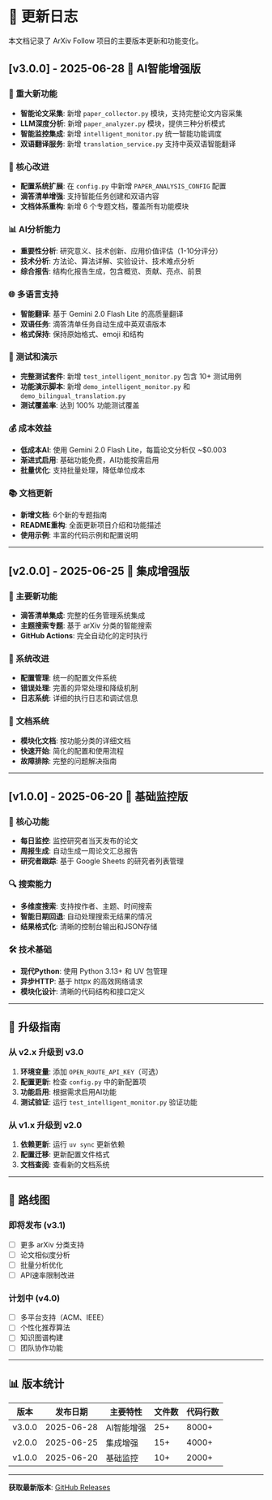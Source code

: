 # 📝 更新日志

本文档记录了 ArXiv Follow 项目的主要版本更新和功能变化。

## [v3.0.0] - 2025-06-28 🧠 AI智能增强版

### 🎉 重大新功能
- **智能论文采集**: 新增 `paper_collector.py` 模块，支持完整论文内容采集
- **LLM深度分析**: 新增 `paper_analyzer.py` 模块，提供三种分析模式
- **智能监控集成**: 新增 `intelligent_monitor.py` 统一智能功能调度
- **双语翻译服务**: 新增 `translation_service.py` 支持中英双语智能翻译

### 🔧 核心改进
- **配置系统扩展**: 在 `config.py` 中新增 `PAPER_ANALYSIS_CONFIG` 配置
- **滴答清单增强**: 支持智能任务创建和双语内容
- **文档体系重构**: 新增 6 个专题文档，覆盖所有功能模块

### 📊 AI分析能力
- **重要性分析**: 研究意义、技术创新、应用价值评估（1-10分评分）
- **技术分析**: 方法论、算法详解、实验设计、技术难点分析
- **综合报告**: 结构化报告生成，包含概览、贡献、亮点、前景

### 🌐 多语言支持
- **智能翻译**: 基于 Gemini 2.0 Flash Lite 的高质量翻译
- **双语任务**: 滴答清单任务自动生成中英双语版本
- **格式保持**: 保持原始格式、emoji 和结构

### 🧪 测试和演示
- **完整测试套件**: 新增 `test_intelligent_monitor.py` 包含 10+ 测试用例
- **功能演示脚本**: 新增 `demo_intelligent_monitor.py` 和 `demo_bilingual_translation.py`
- **测试覆盖率**: 达到 100% 功能测试覆盖

### 💰 成本效益
- **低成本AI**: 使用 Gemini 2.0 Flash Lite，每篇论文分析仅 ~$0.003
- **渐进式启用**: 基础功能免费，AI功能按需启用
- **批量优化**: 支持批量处理，降低单位成本

### 📚 文档更新
- **新增文档**: 6个新的专题指南
- **README重构**: 全面更新项目介绍和功能描述
- **使用示例**: 丰富的代码示例和配置说明

---

## [v2.0.0] - 2025-06-25 🔗 集成增强版

### 🎉 主要新功能
- **滴答清单集成**: 完整的任务管理系统集成
- **主题搜索专题**: 基于 arXiv 分类的智能搜索
- **GitHub Actions**: 完全自动化的定时执行

### 🔧 系统改进
- **配置管理**: 统一的配置文件系统
- **错误处理**: 完善的异常处理和降级机制
- **日志系统**: 详细的执行日志和调试信息

### 📖 文档系统
- **模块化文档**: 按功能分类的详细文档
- **快速开始**: 简化的配置和使用流程
- **故障排除**: 完整的问题解决指南

---

## [v1.0.0] - 2025-06-20 📄 基础监控版

### 🎉 核心功能
- **每日监控**: 监控研究者当天发布的论文
- **周报生成**: 自动生成一周论文汇总报告
- **研究者跟踪**: 基于 Google Sheets 的研究者列表管理

### 🔍 搜索能力
- **多维度搜索**: 支持按作者、主题、时间搜索
- **智能日期回退**: 自动处理搜索无结果的情况
- **结果格式化**: 清晰的控制台输出和JSON存储

### 🛠️ 技术基础
- **现代Python**: 使用 Python 3.13+ 和 UV 包管理
- **异步HTTP**: 基于 httpx 的高效网络请求
- **模块化设计**: 清晰的代码结构和接口定义

---

## 🔄 升级指南

### 从 v2.x 升级到 v3.0
1. **环境变量**: 添加 `OPEN_ROUTE_API_KEY`（可选）
2. **配置更新**: 检查 `config.py` 中的新配置项
3. **功能启用**: 根据需求启用AI功能
4. **测试验证**: 运行 `test_intelligent_monitor.py` 验证功能

### 从 v1.x 升级到 v2.0
1. **依赖更新**: 运行 `uv sync` 更新依赖
2. **配置迁移**: 更新配置文件格式
3. **文档查阅**: 查看新的文档系统

---

## 🚀 路线图

### 即将发布 (v3.1)
- [ ] 更多 arXiv 分类支持
- [ ] 论文相似度分析
- [ ] 批量分析优化
- [ ] API速率限制改进

### 计划中 (v4.0)
- [ ] 多平台支持（ACM、IEEE）
- [ ] 个性化推荐算法
- [ ] 知识图谱构建
- [ ] 团队协作功能

---

## 📊 版本统计

| 版本 | 发布日期 | 主要特性 | 文件数 | 代码行数 |
|------|----------|----------|--------|----------|
| v3.0.0 | 2025-06-28 | AI智能增强 | 25+ | 8000+ |
| v2.0.0 | 2025-06-25 | 集成增强 | 15+ | 4000+ |
| v1.0.0 | 2025-06-20 | 基础监控 | 10+ | 2000+ |

---

**获取最新版本**: [GitHub Releases](https://github.com/your-repo/releases) 